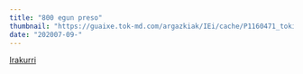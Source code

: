 ```yaml
---
title: "800 egun preso"
thumbnail: "https://guaixe.tok-md.com/argazkiak/IEi/cache/P1160471_tokikom_735x413.JPG"
date: "202007-09-"
---
```

[Irakurri](https://guaixe.eus/altsasu/1594273859976-800-egun-preso)
